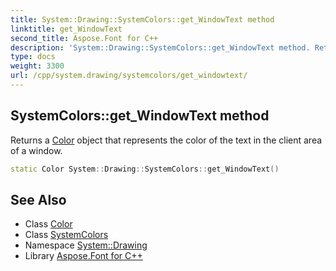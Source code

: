 ```yaml
---
title: System::Drawing::SystemColors::get_WindowText method
linktitle: get_WindowText
second_title: Aspose.Font for C++
description: 'System::Drawing::SystemColors::get_WindowText method. Returns a Color object that represents the color of the text in the client area of a window in C++.'
type: docs
weight: 3300
url: /cpp/system.drawing/systemcolors/get_windowtext/
---
```

## SystemColors::get_WindowText method


Returns a [Color](../../color/) object that represents the color of the text in the client area of a window.

```cpp
static Color System::Drawing::SystemColors::get_WindowText()
```

## See Also

* Class [Color](../../color/)
* Class [SystemColors](../)
* Namespace [System::Drawing](../../)
* Library [Aspose.Font for C++](../../../)
